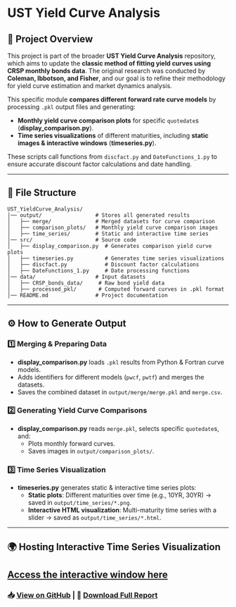 # UST Yield Curve Analysis

## 📌 Project Overview
This project is part of the broader **UST Yield Curve Analysis** repository, which aims to update the **classic method of fitting yield curves using CRSP monthly bonds data**. The original research was conducted by **Coleman, Ibbotson, and Fisher**, and our goal is to refine their methodology for yield curve estimation and market dynamics analysis.

This specific module **compares different forward rate curve models** by processing `.pkl` output files and generating:  
- **Monthly yield curve comparison plots** for specific `quotedate`s (**display_comparison.py**).  
- **Time series visualizations** of different maturities, including **static images & interactive windows** (**timeseries.py**).  

These scripts call functions from `discfact.py` and `DateFunctions_1.py` to ensure accurate discount factor calculations and date handling.

---

## 📂 File Structure
```
UST_YieldCurve_Analysis/
│── output/                 # Stores all generated results
│   ├── merge/              # Merged datasets for curve comparison
│   ├── comparison_plots/   # Monthly yield curve comparison images
│   ├── time_series/        # Static and interactive time series
│── src/                    # Source code
│   ├── display_comparison.py  # Generates comparison yield curve plots
│   ├── timeseries.py          # Generates time series visualizations
│   ├── discfact.py            # Discount factor calculations
│   ├── DateFunctions_1.py     # Date processing functions
│── data/                   # Input datasets
│   ├── CRSP_bonds_data/     # Raw bond yield data
│   ├── processed_pkl/       # Computed forward curves in .pkl format
│── README.md               # Project documentation
```

---

## ⚙️ How to Generate Output
### **1️⃣ Merging & Preparing Data**
- **display_comparison.py** loads `.pkl` results from Python & Fortran curve models.
- Adds identifiers for different models (`pwcf`, `pwtf`) and merges the datasets.
- Saves the combined dataset in `output/merge/merge.pkl` and `merge.csv`.

### **2️⃣ Generating Yield Curve Comparisons**
- **display_comparison.py** reads `merge.pkl`, selects specific `quotedate`s, and:
  - Plots monthly forward curves.
  - Saves images in `output/comparison_plots/`.

### **3️⃣ Time Series Visualization**
- **timeseries.py** generates static & interactive time series plots:
  - **Static plots**: Different maturities over time (e.g., 10YR, 30YR) → saved in `output/time_series/*.png`.
  - **Interactive HTML visualization**: Multi-maturity time series with a slider → saved as `output/time_series/*.html`.

---

## 🌍 Hosting Interactive Time Series Visualization
[Access the interactive window here](https://xiaoxiguazi.github.io/UST_YieldCurve_Analysis/parbd_rate.html)
---

### 📥 [View on GitHub](https://github.com/yourusername/UST_YieldCurve_Analysis) | 📄 [Download Full Report](report.pdf)
